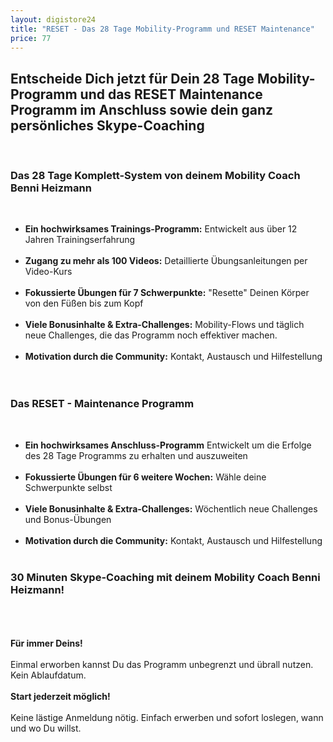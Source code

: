 ```yaml
---
layout: digistore24
title: "RESET - Das 28 Tage Mobility-Programm und RESET Maintenance"
price: 77
---
```

<h2><strong>Entscheide Dich jetzt f&#xFC;r Dein 28 Tage Mobility-Programm und das RESET Maintenance Programm&#xA0;im Anschluss sowie dein ganz pers&#xF6;nliches Skype-Coaching</strong></h2><br>
<h3><strong>Das 28 Tage Komplett-System von deinem Mobility Coach Benni Heizmann</strong></h3><br>
<ul><li><strong>Ein hochwirksames Trainings-Programm:</strong> Entwickelt aus &#xFC;ber 12 Jahren Trainingserfahrung</li><br>
<li><strong>Zugang zu mehr als 100 Videos:</strong> Detaillierte &#xDC;bungsanleitungen per Video-Kurs</li><br>
<li><strong>Fokussierte &#xDC;bungen f&#xFC;r 7 Schwerpunkte:</strong> &quot;Resette&quot; Deinen K&#xF6;rper von den F&#xFC;&#xDF;en bis zum Kopf&#xA0;</li><br>
<li><strong>Viele Bonusinhalte &amp; Extra-Challenges:</strong> Mobility-Flows und t&#xE4;glich neue Challenges, die das Programm noch effektiver machen.</li><br>
<li><strong>Motivation durch die Community:</strong> Kontakt, Austausch und Hilfestellung<br><br></li><br>
</ul><h3><strong>Das&#xA0;RESET - Maintenance Programm</strong></h3><br>
<ul><li><strong>Ein hochwirksames Anschluss-Programm</strong>&#xA0;Entwickelt&#xA0;um die Erfolge des 28 Tage Programms zu erhalten und auszuweiten</li><br>
<li><strong>Fokussierte &#xDC;bungen f&#xFC;r 6&#xA0;weitere Wochen:</strong>&#xA0;W&#xE4;hle deine Schwerpunkte selbst&#xA0;</li><br>
<li><strong>Viele Bonusinhalte &amp; Extra-Challenges:</strong> W&#xF6;chentlich&#xA0;neue Challenges und Bonus-&#xDC;bungen</li><br>
<li><strong>Motivation durch die Community:</strong> Kontakt, Austausch und Hilfestellung</li><br>
</ul><h3><strong>30 Minuten Skype-Coaching&#xA0;</strong><strong>mit deinem Mobility Coach Benni Heizmann!</strong></h3><br>
<div>&#xA0;</div><br>
<div><strong>F&#xFC;r immer Deins!</strong></div><br>
<div>Einmal erworben kannst Du das Programm unbegrenzt und &#xFC;brall nutzen. Kein Ablaufdatum.</div><br>
<div><strong>Start jederzeit m&#xF6;glich!</strong></div><br>
<div>Keine l&#xE4;stige Anmeldung n&#xF6;tig. Einfach erwerben und sofort loslegen, wann und wo Du willst.</div>